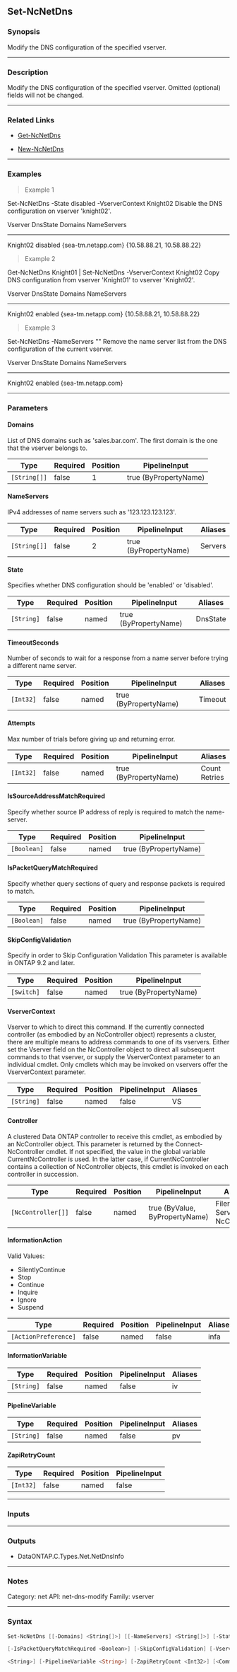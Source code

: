 Set-NcNetDns
------------

### Synopsis
Modify the DNS configuration of the specified vserver.

---

### Description

Modify the DNS configuration of the specified vserver.  Omitted (optional) fields will not be changed.

---

### Related Links
* [Get-NcNetDns](Get-NcNetDns)

* [New-NcNetDns](New-NcNetDns)

---

### Examples
> Example 1

Set-NcNetDns -State disabled -VserverContext Knight02
Disable the DNS configuration on vserver 'knight02'.

Vserver  DnsState Domains             NameServers
-------  -------- -------             -----------
Knight02 disabled {sea-tm.netapp.com} {10.58.88.21, 10.58.88.22}

> Example 2

Get-NcNetDns Knight01 | Set-NcNetDns -VserverContext Knight02
Copy DNS configuration from vserver 'Knight01' to vserver 'Knight02'.

Vserver  DnsState Domains             NameServers
-------  -------- -------             -----------
Knight02 enabled  {sea-tm.netapp.com} {10.58.88.21, 10.58.88.22}

> Example 3

Set-NcNetDns -NameServers ""
Remove the name server list from the DNS configuration of the current vserver.

Vserver  DnsState Domains             NameServers
-------  -------- -------             -----------
Knight02 enabled  {sea-tm.netapp.com}

---

### Parameters
#### **Domains**
List of DNS domains such as 'sales.bar.com'.  The first domain is the one that the vserver belongs to.

|Type        |Required|Position|PipelineInput        |
|------------|--------|--------|---------------------|
|`[String[]]`|false   |1       |true (ByPropertyName)|

#### **NameServers**
IPv4 addresses of name servers such as '123.123.123.123'.

|Type        |Required|Position|PipelineInput        |Aliases|
|------------|--------|--------|---------------------|-------|
|`[String[]]`|false   |2       |true (ByPropertyName)|Servers|

#### **State**
Specifies whether DNS configuration should be 'enabled' or 'disabled'.

|Type      |Required|Position|PipelineInput        |Aliases |
|----------|--------|--------|---------------------|--------|
|`[String]`|false   |named   |true (ByPropertyName)|DnsState|

#### **TimeoutSeconds**
Number of seconds to wait for a response from a name server before trying a different name server.

|Type     |Required|Position|PipelineInput        |Aliases|
|---------|--------|--------|---------------------|-------|
|`[Int32]`|false   |named   |true (ByPropertyName)|Timeout|

#### **Attempts**
Max number of trials before giving up and returning error.

|Type     |Required|Position|PipelineInput        |Aliases          |
|---------|--------|--------|---------------------|-----------------|
|`[Int32]`|false   |named   |true (ByPropertyName)|Count<br/>Retries|

#### **IsSourceAddressMatchRequired**
Specify whether source IP address of reply is required to match the name-server.

|Type       |Required|Position|PipelineInput        |
|-----------|--------|--------|---------------------|
|`[Boolean]`|false   |named   |true (ByPropertyName)|

#### **IsPacketQueryMatchRequired**
Specify whether query sections of query and response packets is required to match.

|Type       |Required|Position|PipelineInput        |
|-----------|--------|--------|---------------------|
|`[Boolean]`|false   |named   |true (ByPropertyName)|

#### **SkipConfigValidation**
Specify in order to Skip Configuration Validation
This parameter is available in ONTAP 9.2 and later.

|Type      |Required|Position|PipelineInput        |
|----------|--------|--------|---------------------|
|`[Switch]`|false   |named   |true (ByPropertyName)|

#### **VserverContext**
Vserver to which to direct this command.  If the currently connected controller (as embodied by an NcController object) represents a cluster, there are multiple means to address commands to one of its vservers.  Either set the Vserver field on the NcController object to direct all subsequent commands to that vserver, or supply the VserverContext parameter to an individual cmdlet.  Only cmdlets which may be invoked on vservers offer the VserverContext parameter.

|Type      |Required|Position|PipelineInput|Aliases|
|----------|--------|--------|-------------|-------|
|`[String]`|false   |named   |false        |VS     |

#### **Controller**
A clustered Data ONTAP controller to receive this cmdlet, as embodied by an NcController object.  This parameter is returned by the Connect-NcController cmdlet.  If not specified, the value in the global variable CurrentNcController is used.  In the latter case, if CurrentNcController contains a collection of NcController objects, this cmdlet is invoked on each controller in succession.

|Type              |Required|Position|PipelineInput                 |Aliases                          |
|------------------|--------|--------|------------------------------|---------------------------------|
|`[NcController[]]`|false   |named   |true (ByValue, ByPropertyName)|Filer<br/>Server<br/>NcController|

#### **InformationAction**

Valid Values:

* SilentlyContinue
* Stop
* Continue
* Inquire
* Ignore
* Suspend

|Type                |Required|Position|PipelineInput|Aliases|
|--------------------|--------|--------|-------------|-------|
|`[ActionPreference]`|false   |named   |false        |infa   |

#### **InformationVariable**

|Type      |Required|Position|PipelineInput|Aliases|
|----------|--------|--------|-------------|-------|
|`[String]`|false   |named   |false        |iv     |

#### **PipelineVariable**

|Type      |Required|Position|PipelineInput|Aliases|
|----------|--------|--------|-------------|-------|
|`[String]`|false   |named   |false        |pv     |

#### **ZapiRetryCount**

|Type     |Required|Position|PipelineInput|
|---------|--------|--------|-------------|
|`[Int32]`|false   |named   |false        |

---

### Inputs

---

### Outputs
* DataONTAP.C.Types.Net.NetDnsInfo

---

### Notes
Category: net
API: net-dns-modify
Family: vserver

---

### Syntax
```PowerShell
Set-NcNetDns [[-Domains] <String[]>] [[-NameServers] <String[]>] [-State <String>] [-TimeoutSeconds <Int32>] [-Attempts <Int32>] [-IsSourceAddressMatchRequired <Boolean>] 
```
```PowerShell
[-IsPacketQueryMatchRequired <Boolean>] [-SkipConfigValidation] [-VserverContext <String>] [-Controller <NcController[]>] [-InformationAction <ActionPreference>] [-InformationVariable 
```
```PowerShell
<String>] [-PipelineVariable <String>] [-ZapiRetryCount <Int32>] [<CommonParameters>]
```
